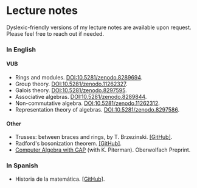 # Lecture notes

Dyslexic-friendly versions of my lecture notes are available upon request. Please feel free to reach out if needed.

### In English

#### VUB
* Rings and modules. [DOI:10.5281/zenodo.8289694](https://zenodo.org/doi/10.5281/zenodo.8289694).
* Group theory. [DOI:10.5281/zenodo.11262327](https://zenodo.org/doi/10.5281/zenodo.11262327).
* Galois theory. [DOI:10.5281/zenodo.8297595](https://zenodo.org/doi/10.5281/zenodo.8297595).
* Associative algebras. [DOI:10.5281/zenodo.8289844](https://doi.org/10.5281/zenodo.8289844).
* Non-commutative algebra. [DOI:10.5281/zenodo.11262312](https://zenodo.org/doi/10.5281/zenodo.11262312).
* Representation theory of algebras. [DOI:10.5281/zenodo.8297586](https://zenodo.org/doi/10.5281/zenodo.8297586).

#### Other

* Trusses: between braces and rings, by T. Brzezinski. [[GitHub]](https://github.com/vendramin/trusses).
* Radford's bosonization theorem. [[GitHub]](https://github.com/vendramin/radford).
* [Computer Algebra with GAP](https://publications.mfo.de/handle/mfo/4023) (with K. Piterman). Oberwolfach Preprint. 

### In Spanish

* Historia de la matemática. [[GitHub]](https://github.com/vendramin/historia).

